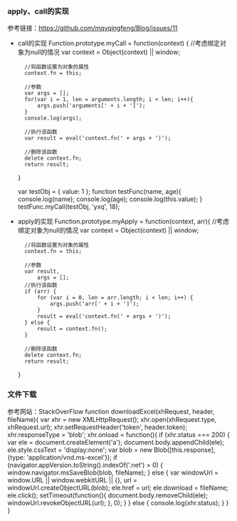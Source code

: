 ### apply、call的实现
参考链接：https://github.com/mqyqingfeng/Blog/issues/11
* call的实现
    Function.prototype.myCall = function(context) {
        //考虑绑定对象为null的情况
        var context = Object(context) || window;

        //将函数设置为对象的属性
        context.fn = this;

        //参数
        var args = [];
        for(var i = 1, len = arguments.length; i < len; i++){
            args.push('arguments[' + i + ']');
        }
        console.log(args);

        //执行该函数
        var result = eval('context.fn(' + args + ')');

        //删除该函数
        delete context.fn;
        return result;
    }

    var testObj = {
        value: 1
    };
    function testFunc(name, age){
        console.log(name);
        console.log(age);
        console.log(this.value);
    }
    testFunc.myCall(testObj, 'yxq', 18);
* apply的实现
    Function.prototype.myApply = function(context, arr){
        //考虑绑定对象为null的情况
        var context = Object(context) || window;

        //将函数设置为对象的属性
        context.fn = this;

        //参数
        var result,
            args = [];
        //执行该函数
        if (arr) {
            for (var i = 0, len = arr.length; i < len; i++) {
                args.push('arr[' + i + ']');
            }
            result = eval('context.fn(' + args + ')');
        } else {
            result = context.fn();
        }

        //删除该函数
        delete context.fn;
        return result;
    }
### 文件下载
参考网站：StackOverFlow
    function downloadExcel(xhRequest, header, fileName){
        var xhr = new XMLHttpRequest();
        xhr.open(xhRequest.type, xhRequest.url);
        xhr.setRequestHeader('token', header.token);
        xhr.responseType = 'blob';
        xhr.onload = function(){
            if (xhr.status === 200) {
                var ele = document.createElement('a');
                document.body.appendChild(ele);
                ele.style.cssText = 'display:none';
                var blob = new Blob([this.response], {type: 'application/vnd.ms-excel'});
                if (navigator.appVersion.toString().indexOf('.net') > 0) {
                    window.navigator.msSaveBlob(blob, fileName);
                } else {
                    var windowUrl = window.URL || window.webkitURL || {},
                        url = windowUrl.createObjectURL(blob);
                    ele.href = url;
                    ele.download = fileName;
                    ele.click();
                    setTimeout(function(){
                        document.body.removeChild(ele);
                        windowUrl.revokeObjectURL(url);
                    }, 0);
                }
            } else {
                console.log(xhr.status);
            }
        }
    }


